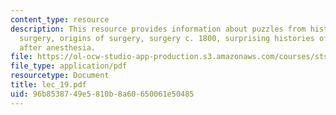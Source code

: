 ```yaml
---
content_type: resource
description: This resource provides information about puzzles from history of psychiatric
  surgery, origins of surgery, surgery c. 1800, surprising histories of anesthesia,  surgery
  after anesthesia.
file: https://ol-ocw-studio-app-production.s3.amazonaws.com/courses/sts-005-disease-and-society-in-america-fall-2005/96b8538749e5810b8a60650061e50485_lec_19.pdf
file_type: application/pdf
resourcetype: Document
title: lec_19.pdf
uid: 96b85387-49e5-810b-8a60-650061e50485
---
```


